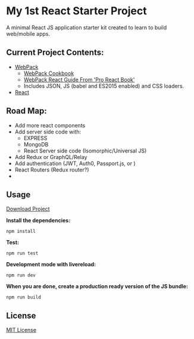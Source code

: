 # My 1st React Starter Project

A minimal React JS application starter kit created to learn to build web/mobile apps.

## Current Project Contents:

- [WebPack](http://webpack.github.io/docs/)
  - [WebPack Cookbook](http://christianalfoni.github.io/react-webpack-cookbook/index.html)
  - [WebPack React Guide From 'Pro React Book' ](http://www.pro-react.com/materials/appendixA/)
  - Includes JSON, JS (babel and ES2015 enabled) and CSS loaders.
- [React](https://facebook.github.io/react/)

## Road Map:

- Add more react components
- Add server side code with:
  - EXPRESS
  - MongoDB
  - React Server side code (Isomorphic/Universal JS)
- Add Redux or GraphQL/Relay
- Add authentication (JWT, Auth0, Passport.js, or )
- React Routers (Redux router?)
-   


## Usage

[Download Project](https://github.com/iruslani/React-Starter-Project)

__Install the dependencies:__

`npm install`

__Test:__

`npm run test`

__Development mode with livereload:__

`npm run dev`

__When you are done, create a production ready version of the JS bundle:__

`npm run build`

## License

[MIT License](http://opensource.org/licenses/MIT)
